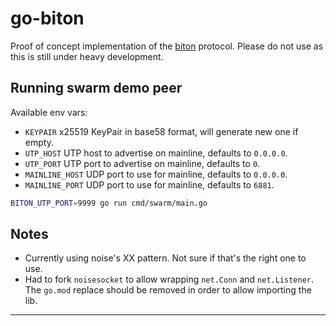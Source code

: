 # go-biton

Proof of concept implementation of the [biton] protocol.
Please do not use as this is still under heavy development.

## Running swarm demo peer

Available env vars:

* `KEYPAIR` x25519 KeyPair in base58 format, will generate new one if empty.
* `UTP_HOST` UTP host to advertise on mainline, defaults to `0.0.0.0`.
* `UTP_PORT` UTP port to advertise on mainline, defaults to `0`.
* `MAINLINE_HOST` UDP port to use for mainline, defaults to `0.0.0.0`.
* `MAINLINE_PORT` UDP port to use for mainline, defaults to `6881`.

```sh
BITON_UTP_PORT=9999 go run cmd/swarm/main.go
```

## Notes

* Currently using noise's XX pattern. Not sure if that's the right one to use.
* Had to fork `noisesocket` to allow wrapping `net.Conn` and `net.Listener`.
  The `go.mod` replace should be removed in order to allow importing the lib.

---

[biton]: https://bitonproject.org
